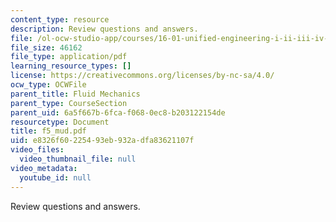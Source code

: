 ```yaml
---
content_type: resource
description: Review questions and answers.
file: /ol-ocw-studio-app/courses/16-01-unified-engineering-i-ii-iii-iv-fall-2005-spring-2006/e8326f60225493eb932adfa83621107f_f5_mud.pdf
file_size: 46162
file_type: application/pdf
learning_resource_types: []
license: https://creativecommons.org/licenses/by-nc-sa/4.0/
ocw_type: OCWFile
parent_title: Fluid Mechanics
parent_type: CourseSection
parent_uid: 6a5f667b-6fca-f068-0ec8-b203122154de
resourcetype: Document
title: f5_mud.pdf
uid: e8326f60-2254-93eb-932a-dfa83621107f
video_files:
  video_thumbnail_file: null
video_metadata:
  youtube_id: null
---
```

Review questions and answers.